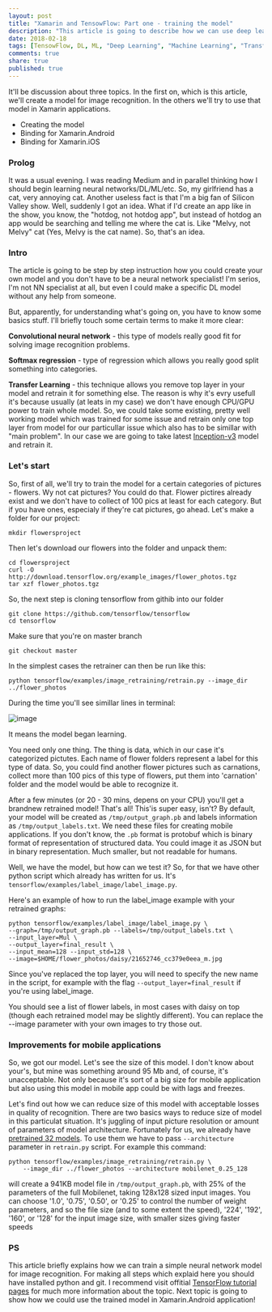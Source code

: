 ```yaml
---
layout: post
title: "Xamarin and TensowFlow: Part one - training the model"
description: "This article is going to describe how we can use deep learning with TensorFlow for training a model which will be looking at a picture for finding some object on the picture, and how it is actually easy to do."
date: 2018-02-18
tags: [TensowFlow, DL, ML, "Deep Learning", "Machine Learning", "Transfer Learning", "ImageNet", "Convolutional neural network", "Inception-v3", "Softmax regression"]
comments: true
share: true
published: true
---
```


It'll be discussion about three topics. In the first on, which is this article, we'll create a model for image recognition. In the others we'll try to use that model in Xamarin applications.

- Creating the model
- Binding for Xamarin.Android
- Binding for Xamarin.iOS

### Prolog

It was a usual evening. I was reading Medium and in parallel thinking how I should begin learning neural networks/DL/ML/etc. So, my girlfriend has a cat, very annoying cat. Another useless fact is that I'm a big fan of Silicon Valley show. Well, suddenly I got an idea. What if I'd create an app like in the show, you know, the "hotdog, not hotdog app", but instead of hotdog an app would be searching and telling me where the cat is. Like "Melvy, not Melvy" cat (Yes, Melvy is the cat name). So, that's an idea.

### Intro

The article is going to be step by step instruction how you could create your own model and you don't have to be a neural network specialist! I'm serios, I'm not NN specialist at all, but even I could make a specific DL model without any help from someone.

But, apparently, for understanding what's going on, you have to know some basics stuff. I'll briefly touch some certain terms to make it more clear:

**Convolutional neural network** - this type of models really good fit for solving image recognition problems.

**Softmax regression** - type of regression which allows you really good split something into categories.

**Transfer Learning** - this technique allows you remove top layer in your model and retrain it for something else. The reason is why it's evry usefull it's because usually (at leats in my case) we don't have enough CPU/GPU power to train whole model. So, we could take some existing, pretty well working model which was trained for some issue and retrain only one top layer from model for our particullar issue which also has to be simillar with "main problem". In our case we are going to take latest [Inception-v3](https://arxiv.org/abs/1512.00567) model and retrain it.

### Let's start

So, first of all, we'll try to train the model for a certain categories of pictures - flowers. Wy not cat pictures? You could do that. Flower pictires already exist and we don't have to collect of 100 pics at least for each category. But if you have ones, especialy if they're cat pictures, go ahead. Let's make a folder for our project:

```
mkdir flowersproject
```

Then let's download our flowers into the folder and unpack them:

```
cd flowersproject
curl -O http://download.tensorflow.org/example_images/flower_photos.tgz
tar xzf flower_photos.tgz
```

So, the next step is cloning tensorflow from githib into our folder

```
git clone https://github.com/tensorflow/tensorflow
cd tensorflow
```

Make sure that you're on master branch

```
git checkout master
```

In the simplest cases the retrainer can then be run like this:

```
python tensorflow/examples/image_retraining/retrain.py --image_dir ../flower_photos
```
During the time you'll see simillar lines in terminal:

![image](http://g0rdan.com/assets/images/5wUW5nDhRi2U4qOtbik-Wg.png)

It means the model began learning.

You need only one thing. The thing is data, which in our case it's categorized pictutes. Each name of flower folders represent a label for this type of data. So, you could find another flower pictures such as carnations, collect more than 100 pics of this type of flowers, put them into 'carnation' folder and the model would be able to recognize it.  

After a few minutes (or 20 - 30 mins, depens on your CPU) you'll get a brandnew retrained model! That's all! This'is super easy, isn't? By default, your model will be created as `/tmp/output_graph.pb` and labels information as `/tmp/output_labels.txt`. We need these files for creating mobile applications. If you don't know, the `.pb` format is protobuf which is binary format of representation of structured data. You could image it as JSON but in binary representation. Much smaller, but not readable for humans.

Well, we have the model, but how can we test it? So, for that we have other python script which already has written for us. It's ```tensorflow/examples/label_image/label_image.py```.

Here's an example of how to run the label_image example with your retrained graphs:
```
python tensorflow/examples/label_image/label_image.py \
--graph=/tmp/output_graph.pb --labels=/tmp/output_labels.txt \
--input_layer=Mul \
--output_layer=final_result \
--input_mean=128 --input_std=128 \
--image=$HOME/flower_photos/daisy/21652746_cc379e0eea_m.jpg
```

Since you've replaced the top layer, you will need to specify the new name in the script, for example with the flag ```--output_layer=final_result``` if you're using label_image.

You should see a list of flower labels, in most cases with daisy on top (though each retrained model may be slightly different). You can replace the --image parameter with your own images to try those out.

### Improvements for mobile applications

So, we got our model. Let's see the size of this model. I don't know about your's, but mine was something around 95 Mb and, of course, it's unacceptable. Not only because it's sort of a big size for mobile application but also using this model in mobile app could be with lags and freezes.

Let's find out how we can reduce size of this model with acceptable losses in quality of recognition. There are two basics ways to reduce size of model in this particulat situation. It's juggling of input picture resolution or amount of parameters of model architecture. Fortunately for us, we already have [pretrained 32 models](https://research.googleblog.com/2017/06/mobilenets-open-source-models-for.html). To use them we have to pass ```--architecture``` parameter in ```retrain.py``` script. For example this command:
```
python tensorflow/examples/image_retraining/retrain.py \
    --image_dir ../flower_photos --architecture mobilenet_0.25_128
```
will create a 941KB model file in ```/tmp/output_graph.pb```, with 25% of the parameters of the full Mobilenet, taking 128x128 sized input images. You can choose '1.0', '0.75', '0.50', or '0.25' to control the number of weight parameters, and so the file size (and to some extent the speed), '224', '192', '160', or '128' for the input image size, with smaller sizes giving faster speeds

### PS

This article briefly explains how we can train a simple neural network model for image recognition. For making all steps which explaid here you should have installed python and git. I recommend visit offitial [TensorFlow tutorial pages](https://www.tensorflow.org/get_started/) for much more information about the topic.
Next topic is going to show how we could use the trained model in Xamarin.Android application!